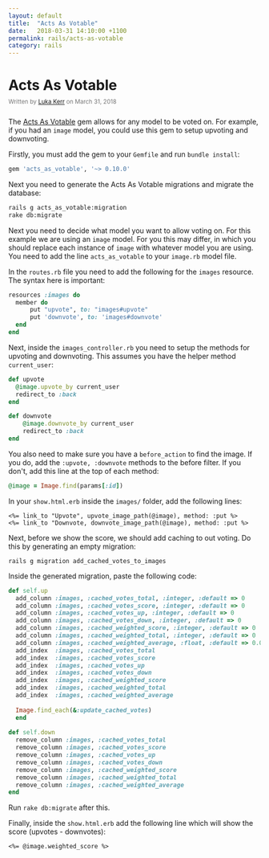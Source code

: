 ```yaml
---
layout: default
title:  "Acts As Votable"
date:   2018-03-31 14:10:00 +1100
permalink: rails/acts-as-votable
category: rails
---
```


# Acts As Votable

<small style="color: #777; top: -10px; position: relative">
  Written by <a href="https://github.com/lukakerr">Luka Kerr</a> on March 31, 2018
</small>

The [Acts As Votable](https://github.com/ryanto/acts_as_votable) gem allows for any model to be voted on. For example, if you had an `image` model, you could use this gem to setup upvoting and downvoting.

Firstly, you must add the gem to your `Gemfile` and run `bundle install`:

```ruby
gem 'acts_as_votable', '~> 0.10.0'
```

Next you need to generate the Acts As Votable migrations and migrate the database:

```bash
rails g acts_as_votable:migration
rake db:migrate
```

Next you need to decide what model you want to allow voting on. For this example we are using an `image` model. For you this may differ, in which you should replace each instance of `image` with whatever model you are using. You need to add the line `acts_as_votable` to your `image.rb` model file.

In the `routes.rb` file you need to add the following for the `images` resource. The syntax here is important:

```ruby
resources :images do
  member do
      put "upvote", to: "images#upvote"
      put 'downvote', to: 'images#downvote'
  end
end
```

Next, inside the `images_controller.rb` you need to setup the methods for upvoting and downvoting. This assumes you have the helper method `current_user`:

```ruby
def upvote
  @image.upvote_by current_user
  redirect_to :back
end

def downvote
    @image.downvote_by current_user
    redirect_to :back
end
```

You also need to make sure you have a `before_action` to find the image. If you do, add the `:upvote, :downvote` methods to the before filter. If you don't, add this line at the top of each method:

```ruby
@image = Image.find(params[:id])
```

In your `show.html.erb` inside the `images/` folder, add the following lines:

```erb
<%= link_to "Upvote", upvote_image_path(@image), method: :put %>
<%= link_to "Downvote, downvote_image_path(@image), method: :put %>
```

Next, before we show the score, we should add caching to out voting. Do this by generating an empty migration:

```
rails g migration add_cached_votes_to_images
```

Inside the generated migration, paste the following code:

```ruby
def self.up
  add_column :images, :cached_votes_total, :integer, :default => 0
  add_column :images, :cached_votes_score, :integer, :default => 0
  add_column :images, :cached_votes_up, :integer, :default => 0
  add_column :images, :cached_votes_down, :integer, :default => 0
  add_column :images, :cached_weighted_score, :integer, :default => 0
  add_column :images, :cached_weighted_total, :integer, :default => 0
  add_column :images, :cached_weighted_average, :float, :default => 0.0
  add_index  :images, :cached_votes_total
  add_index  :images, :cached_votes_score
  add_index  :images, :cached_votes_up
  add_index  :images, :cached_votes_down
  add_index  :images, :cached_weighted_score
  add_index  :images, :cached_weighted_total
  add_index  :images, :cached_weighted_average
  
  Image.find_each(&:update_cached_votes)
  end
  
def self.down
  remove_column :images, :cached_votes_total
  remove_column :images, :cached_votes_score
  remove_column :images, :cached_votes_up
  remove_column :images, :cached_votes_down
  remove_column :images, :cached_weighted_score
  remove_column :images, :cached_weighted_total
  remove_column :images, :cached_weighted_average
end
```

Run `rake db:migrate` after this.

Finally, inside the `show.html.erb` add the following line which will show the score (upvotes - downvotes):

```erb
<%= @image.weighted_score %>
```